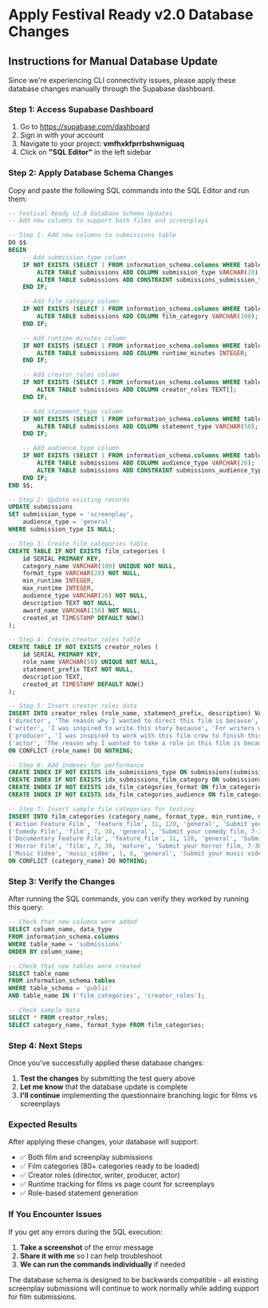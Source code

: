# Apply Festival Ready v2.0 Database Changes

## Instructions for Manual Database Update

Since we're experiencing CLI connectivity issues, please apply these database changes manually through the Supabase dashboard.

### Step 1: Access Supabase Dashboard
1. Go to https://supabase.com/dashboard
2. Sign in with your account
3. Navigate to your project: **vmfhxkfprrbshwniguaq**
4. Click on **"SQL Editor"** in the left sidebar

### Step 2: Apply Database Schema Changes
Copy and paste the following SQL commands into the SQL Editor and run them:

```sql
-- Festival Ready v2.0 Database Schema Updates
-- Add new columns to support both films and screenplays

-- Step 1: Add new columns to submissions table
DO $$
BEGIN
    -- Add submission_type column
    IF NOT EXISTS (SELECT 1 FROM information_schema.columns WHERE table_name = 'submissions' AND column_name = 'submission_type') THEN
        ALTER TABLE submissions ADD COLUMN submission_type VARCHAR(20) DEFAULT 'screenplay';
        ALTER TABLE submissions ADD CONSTRAINT submissions_submission_type_check CHECK (submission_type IN ('screenplay', 'film'));
    END IF;

    -- Add film_category column
    IF NOT EXISTS (SELECT 1 FROM information_schema.columns WHERE table_name = 'submissions' AND column_name = 'film_category') THEN
        ALTER TABLE submissions ADD COLUMN film_category VARCHAR(100);
    END IF;

    -- Add runtime_minutes column
    IF NOT EXISTS (SELECT 1 FROM information_schema.columns WHERE table_name = 'submissions' AND column_name = 'runtime_minutes') THEN
        ALTER TABLE submissions ADD COLUMN runtime_minutes INTEGER;
    END IF;

    -- Add creator_roles column
    IF NOT EXISTS (SELECT 1 FROM information_schema.columns WHERE table_name = 'submissions' AND column_name = 'creator_roles') THEN
        ALTER TABLE submissions ADD COLUMN creator_roles TEXT[];
    END IF;

    -- Add statement_type column
    IF NOT EXISTS (SELECT 1 FROM information_schema.columns WHERE table_name = 'submissions' AND column_name = 'statement_type') THEN
        ALTER TABLE submissions ADD COLUMN statement_type VARCHAR(50);
    END IF;

    -- Add audience_type column
    IF NOT EXISTS (SELECT 1 FROM information_schema.columns WHERE table_name = 'submissions' AND column_name = 'audience_type') THEN
        ALTER TABLE submissions ADD COLUMN audience_type VARCHAR(20);
        ALTER TABLE submissions ADD CONSTRAINT submissions_audience_type_check CHECK (audience_type IN ('general', 'mature'));
    END IF;
END $$;

-- Step 2: Update existing records
UPDATE submissions 
SET submission_type = 'screenplay', 
    audience_type = 'general' 
WHERE submission_type IS NULL;

-- Step 3: Create film_categories table
CREATE TABLE IF NOT EXISTS film_categories (
    id SERIAL PRIMARY KEY,
    category_name VARCHAR(100) UNIQUE NOT NULL,
    format_type VARCHAR(20) NOT NULL,
    min_runtime INTEGER,
    max_runtime INTEGER,
    audience_type VARCHAR(20) NOT NULL,
    description TEXT NOT NULL,
    award_name VARCHAR(150) NOT NULL,
    created_at TIMESTAMP DEFAULT NOW()
);

-- Step 4: Create creator_roles table
CREATE TABLE IF NOT EXISTS creator_roles (
    id SERIAL PRIMARY KEY,
    role_name VARCHAR(50) UNIQUE NOT NULL,
    statement_prefix TEXT NOT NULL,
    description TEXT,
    created_at TIMESTAMP DEFAULT NOW()
);

-- Step 5: Insert creator roles data
INSERT INTO creator_roles (role_name, statement_prefix, description) VALUES
('director', 'The reason why I wanted to direct this film is because', 'For directors who helmed the creative vision of the film'),
('writer', 'I was inspired to write this story because', 'For writers who created the screenplay or story'),
('producer', 'I was inspired to work with this film crew to finish this film because', 'For producers who managed the production process'),
('actor', 'The reason why I wanted to take a role in this film is because', 'For actors who performed in the film')
ON CONFLICT (role_name) DO NOTHING;

-- Step 6: Add indexes for performance
CREATE INDEX IF NOT EXISTS idx_submissions_type ON submissions(submission_type);
CREATE INDEX IF NOT EXISTS idx_submissions_film_category ON submissions(film_category);
CREATE INDEX IF NOT EXISTS idx_film_categories_format ON film_categories(format_type);
CREATE INDEX IF NOT EXISTS idx_film_categories_audience ON film_categories(audience_type);

-- Step 7: Insert sample film categories for testing
INSERT INTO film_categories (category_name, format_type, min_runtime, max_runtime, audience_type, description, award_name) VALUES
('Action Feature Film', 'feature_film', 31, 120, 'general', 'Submit your action feature film, 31-120 minutes in length including credits. Enter your action film in this dynamic category if it features high-octane sequences such as fights, chases, driving scenes, acrobatics, gun battles, or martial arts.', 'Best Action Feature Film Award'),
('Comedy Film', 'film', 7, 30, 'general', 'Submit your comedy film, 7-30 minutes in length including credits. Our judges are looking for creative filmmaking that blends fun dialogue, lively performances with clear character arcs, and laugh-out-loud scenes into a cohesive story where the humor flows naturally throughout.', 'Best Comedy Film Award'),
('Documentary Feature Film', 'feature_film', 31, 120, 'general', 'Submit your documentary feature film, 31-120 minutes in length including credits. Our judges are looking for creative filmmaking that blends insightful interviews, compelling real-world footage, and truthful storytelling into a cohesive documentary where the narrative and information flow naturally throughout.', 'Best Documentary Feature Film Award'),
('Horror Film', 'film', 7, 30, 'mature', 'Submit your horror film, 7-30 minutes in length including credits. Our judges are looking for creative filmmaking that blends frightening dialogue, chilling performances with clear character arcs, and terrifying scenes into a cohesive story where the horror and dread flow naturally throughout.', 'Best Horror Film Award'),
('Music Video', 'music_video', 1, 6, 'general', 'Submit your music video, 6 minutes or less including credits. Our judges are looking for music videos of all musical genres. They are impressed by good stories, great acting, excellent cinematography, and cool editing that syncs really well with the music.', 'Best Music Video Award')
ON CONFLICT (category_name) DO NOTHING;
```

### Step 3: Verify the Changes
After running the SQL commands, you can verify they worked by running this query:

```sql
-- Check that new columns were added
SELECT column_name, data_type 
FROM information_schema.columns 
WHERE table_name = 'submissions' 
ORDER BY column_name;

-- Check that new tables were created
SELECT table_name 
FROM information_schema.tables 
WHERE table_schema = 'public' 
AND table_name IN ('film_categories', 'creator_roles');

-- Check sample data
SELECT * FROM creator_roles;
SELECT category_name, format_type FROM film_categories;
```

### Step 4: Next Steps
Once you've successfully applied these database changes:

1. **Test the changes** by submitting the test query above
2. **Let me know** that the database update is complete
3. **I'll continue** implementing the questionnaire branching logic for films vs screenplays

### Expected Results
After applying these changes, your database will support:
- ✅ Both film and screenplay submissions
- ✅ Film categories (80+ categories ready to be loaded)
- ✅ Creator roles (director, writer, producer, actor)
- ✅ Runtime tracking for films vs page count for screenplays
- ✅ Role-based statement generation

### If You Encounter Issues
If you get any errors during the SQL execution:
1. **Take a screenshot** of the error message
2. **Share it with me** so I can help troubleshoot
3. **We can run the commands individually** if needed

The database schema is designed to be backwards compatible - all existing screenplay submissions will continue to work normally while adding support for film submissions.
